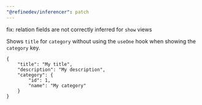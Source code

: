 ```yaml
---
"@refinedev/inferencer": patch
---
```


fix: relation fields are not correctly inferred for `show` views

Shows `title` for `category` without using the `useOne` hook when showing the `category` key.

```
{
    "title": "My title",
    "description": "My description",
    "category": {
        "id": 1,
        "name": "My category"
    }
}
```
